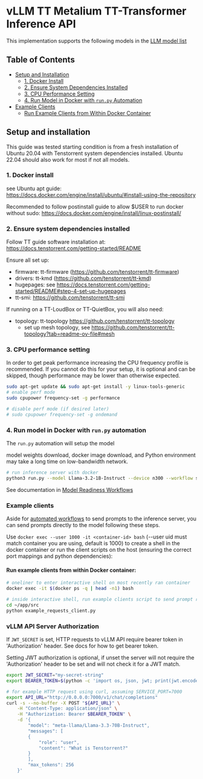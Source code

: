 # vLLM TT Metalium TT-Transformer Inference API

This implementation supports the following models in the [LLM model list](../README.md#llms)

## Table of Contents

- [Setup and Installation](#setup-and-installation)
  - [1. Docker Install](#1-docker-install)
  - [2. Ensure System Dependencies Installed](#2-ensure-system-dependencies-installed)
  - [3. CPU Performance Setting](#3-cpu-performance-setting)
  - [4. Run Model in Docker with `run.py` Automation](#4-run-model-in-docker-with-runpy-automation)
- [Example Clients](#example-clients)
  - [Run Example Clients from Within Docker Container](#run-example-clients-from-within-docker-container)

## Setup and installation

This guide was tested starting condition is from a fresh installation of Ubuntu 20.04 with Tenstorrent system dependencies installed. 
Ubuntu 22.04 should also work for most if not all models. 

### 1. Docker install

see Ubuntu apt guide: https://docs.docker.com/engine/install/ubuntu/#install-using-the-repository

Recommended to follow postinstall guide to allow $USER to run docker without sudo: https://docs.docker.com/engine/install/linux-postinstall/

### 2. Ensure system dependencies installed

Follow TT guide software installation at: https://docs.tenstorrent.com/getting-started/README

Ensure all set up:
- firmware: tt-firmware (https://github.com/tenstorrent/tt-firmware)
- drivers: tt-kmd (https://github.com/tenstorrent/tt-kmd)
- hugepages: see https://docs.tenstorrent.com/getting-started/README#step-4-set-up-hugepages
- tt-smi: https://github.com/tenstorrent/tt-smi

If running on a TT-LoudBox or TT-QuietBox, you will also need:
- topology: tt-topology https://github.com/tenstorrent/tt-topology
  - set up mesh topology, see https://github.com/tenstorrent/tt-topology?tab=readme-ov-file#mesh

### 3. CPU performance setting

In order to get peak performance increasing the CPU frequency profile is recommended. If you cannot do this for your setup, it is optional and can be skipped, though performance may be lower than otherwise expected.

```bash
sudo apt-get update && sudo apt-get install -y linux-tools-generic
# enable perf mode
sudo cpupower frequency-set -g performance

# disable perf mode (if desired later)
# sudo cpupower frequency-set -g ondemand
```

### 4. Run model in Docker with `run.py` automation

The `run.py` automation will setup the model

model weights download, docker image download, and Python environment may take a long time on low-bandwidth network.


```bash
# run inference server with docker
python3 run.py --model Llama-3.2-1B-Instruct --device n300 --workflow server --docker-server
```

See documentation in [Model Readiness Workflows](../docs/workflows_user_guide.md#docker-server)

### Example clients

Aside for [automated workflows](../docs/workflows_user_guide.md) to send prompts to the inference server, you can send prompts directly to the model following these steps.

Use `docker exec --user 1000 -it <container-id> bash` (--user uid must match container you are using, default is 1000) to create a shell in the docker container or run the client scripts on the host (ensuring the correct port mappings and python dependencies):

#### Run example clients from within Docker container:
```bash
# oneliner to enter interactive shell on most recently ran container
docker exec -it $(docker ps -q | head -n1) bash

# inside interactive shell, run example clients script to send prompt request to vLLM server:
cd ~/app/src
python example_requests_client.py
```

### vLLM API Server Authorization

If `JWT_SECRET` is set, HTTP requests to vLLM API require bearer token in 'Authorization' header. See docs for how to get bearer token.

Setting JWT authorization is optional, if unset the server will not require the 'Authorization' header to be set and will not check it for a JWT match.

```bash
export JWT_SECRET="my-secret-string"
export BEARER_TOKEN=$(python -c 'import os, json, jwt; print(jwt.encode({"team_id": "tenstorrent", "token_id": "debug-test"}, os.getenv("JWT_SECRET"), algorithm="HS256"))')

# for example HTTP request using curl, assuming SERVICE_PORT=7000
export API_URL="http://0.0.0.0:7000/v1/chat/completions"
curl -s --no-buffer -X POST "${API_URL}" \
    -H "Content-Type: application/json" \
    -H "Authorization: Bearer $BEARER_TOKEN" \
    -d '{
        "model": "meta-llama/Llama-3.3-70B-Instruct",
        "messages": [
        {
            "role": "user",
            "content": "What is Tenstorrent?"
        }
        ],
        "max_tokens": 256
    }'
```
